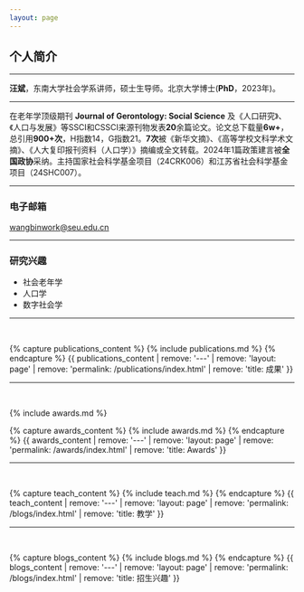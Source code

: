 ```yaml
---
layout: page
---
```


## **个人简介**

---

**汪斌**，东南大学社会学系讲师，硕士生导师。北京大学博士(**PhD**，2023年)。 

---

在老年学顶级期刊 **Journal of Gerontology: Social Science** 及《人口研究》、《人口与发展》等SSCI和CSSCI来源刊物发表**20**余篇论文。论文总下载量**6w+**，总引用**900+次**，H指数14，G指数21。**7次**被《新华文摘》、《高等学校文科学术文摘》、《人大复印报刊资料（人口学）》摘编或全文转载。2024年1篇政策建言被**全国政协**采纳。主持国家社会科学基金项目（24CRK006）和江苏省社会科学基金项目（24SHC007）。

---

### 电子邮箱

wangbinwork@seu.edu.cn

---

### 研究兴趣

- 社会老年学
- 人口学
- 数字社会学

---

<br>

{% capture publications_content %}
{% include publications.md %}
{% endcapture %}
{{ publications_content | remove: '---' | remove: 'layout: page' | remove: 'permalink: /publications/index.html' | remove: 'title: 成果' }}

---

<br>

{% include awards.md %}


{% capture awards_content %}
{% include awards.md %}
{% endcapture %}
{{ awards_content | remove: '---' | remove: 'layout: page' | remove: 'permalink: /awards/index.html' | remove: 'title: Awards' }}


---

<br>

{% capture teach_content %}
{% include teach.md %}
{% endcapture %}
{{ teach_content | remove: '---' | remove: 'layout: page' | remove: 'permalink: /blogs/index.html' | remove: 'title: 教学' }}


---

<br>

{% capture blogs_content %}
{% include blogs.md %}
{% endcapture %}
{{ blogs_content | remove: '---' | remove: 'layout: page' | remove: 'permalink: /blogs/index.html' | remove: 'title: 招生兴趣' }}